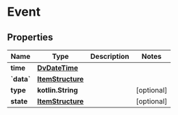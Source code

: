 
# Event

## Properties
Name | Type | Description | Notes
------------ | ------------- | ------------- | -------------
**time** | [**DvDateTime**](DvDateTime.md) |  | 
**&#x60;data&#x60;** | [**ItemStructure**](ItemStructure.md) |  | 
**type** | **kotlin.String** |  |  [optional]
**state** | [**ItemStructure**](ItemStructure.md) |  |  [optional]



